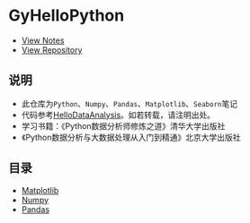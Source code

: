 # GyHelloPython

 - [View Notes](https://gaoyubest.github.io/GyHelloPython/)
 - [View Repository](https://github.com/gaoyubest/GyHelloPython)

## 说明

-  此仓库为`Python`、`Numpy`、`Pandas`、`Matplotlib`、`Seaborn`笔记
- 代码参考[HelloDataAnalysis](https://zhmhbest.github.io/HelloDataAnalysis/notes/index.html)。如若转载，请注明出处。
- 学习书籍：《Python数据分析师修炼之道》清华大学出版社
- 《Python数据分析与大数据处理从入门到精通》北京大学出版社 

<!-- - **Excel数据**
    - 文件后缀名”.xls”或".xlsx"。
    - 保存数据是行列形式的表结构数据
    - 实际使用二进制进行存储
- **XML数据**
    - 全称：eXtensible Markup Language，是对HTML语言的扩展。
    - 使用纯文本文档形式
- **JSON数据**
    - 全称：Javascript Object Notation
    - 以键值对形式存储  
- **CSV数据**
    - 全称：Comma-Sepd Values
    - 以逗号为分隔符存储表格数据，采用纯文本形式。   -->

## 目录

- [Matplotlib](./GyHelloMatplotlib)
- [Numpy](./GyHelloNumpy)
- [Pandas](./GyHelloPandas)
